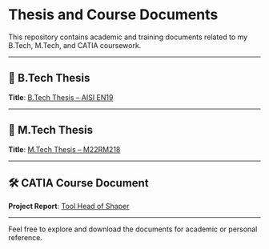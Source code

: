 # Thesis and Course Documents

This repository contains academic and training documents related to my B.Tech, M.Tech, and CATIA coursework.

---

## 📘 B.Tech Thesis

**Title**: [B.Tech Thesis – AISI EN19](https://github.com/pallab-saha-git/Thesis/blob/main/B.Tech%20Thesis%20aisi-en19.pdf)

---

## 📗 M.Tech Thesis

**Title**: [M.Tech Thesis – M22RM218](https://github.com/pallab-saha-git/Thesis/blob/main/m22rm218.pdf)

---

## 🛠️ CATIA Course Document

**Project Report**: [Tool Head of Shaper](https://github.com/pallab-saha-git/Thesis/blob/main/Catia%20Project%20Report%20tool-head-of-shaper.pdf)

---

Feel free to explore and download the documents for academic or personal reference.
